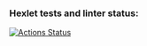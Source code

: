 ### Hexlet tests and linter status:
[![Actions Status](https://github.com/AbraKadabraPuf/frontend-project-46/actions/workflows/hexlet-check.yml/badge.svg)](https://github.com/AbraKadabraPuf/frontend-project-46/actions)